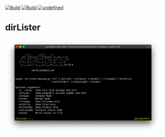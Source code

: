 [![Build](https://img.shields.io/badge/Supported_OS-Linux-orange.svg)]()
[![Build](https://img.shields.io/badge/Supported_OS-Mojave_MacOS-orange.svg)]()
[![undefined](https://img.shields.io/github/v/release/naufalardhani//dirLister.svg)](https://github.com/naufalardhani//dirLister/releases/latest)

# dirLister


<p align="center">
  <img src="dirLister.png" width="700" alt="accessibility text">
</p>
